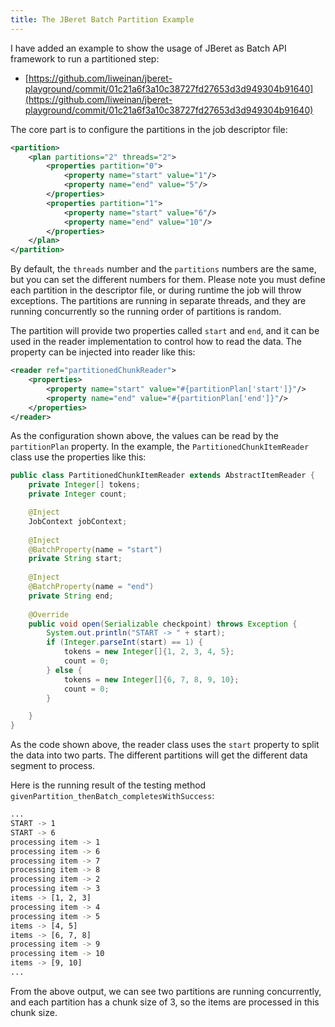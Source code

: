 ```yaml
---
title: The JBeret Batch Partition Example
---
```


I have added an example to show the usage of JBeret as Batch API framework to run a partitioned step:

- [https://github.com/liweinan/jberet-playground/commit/01c21a6f3a10c38727fd27653d3d949304b91640](https://github.com/liweinan/jberet-playground/commit/01c21a6f3a10c38727fd27653d3d949304b91640)

The core part is to configure the partitions in the job descriptor file:

```xml
<partition>
    <plan partitions="2" threads="2">
        <properties partition="0">
            <property name="start" value="1"/>
            <property name="end" value="5"/>
        </properties>
        <properties partition="1">
            <property name="start" value="6"/>
            <property name="end" value="10"/>
        </properties>
    </plan>
</partition>
```

By default, the `threads` number and the `partitions` numbers are the same, but you can set the different numbers for them. Please note you must define each partition in the descriptor file, or during runtime the job will throw exceptions. The partitions are running in separate threads, and they are running concurrently so the running order of partitions is random.

The partition will provide two properties called `start` and `end`, and it can be used in the reader implementation to control how to read the data. The property can be injected into reader like this:

```xml
<reader ref="partitionedChunkReader">
    <properties>
        <property name="start" value="#{partitionPlan['start']}"/>
        <property name="end" value="#{partitionPlan['end']}"/>
    </properties>
</reader>
```

As the configuration shown above, the values can be read by the `partitionPlan` property. In the example, the `PartitionedChunkItemReader` class use the properties like this:

```java
public class PartitionedChunkItemReader extends AbstractItemReader {
    private Integer[] tokens;
    private Integer count;

    @Inject
    JobContext jobContext;
    
    @Inject
    @BatchProperty(name = "start")
    private String start;
    
    @Inject
    @BatchProperty(name = "end")
    private String end;
    
    @Override
    public void open(Serializable checkpoint) throws Exception {
        System.out.println("START -> " + start);
        if (Integer.parseInt(start) == 1) {
            tokens = new Integer[]{1, 2, 3, 4, 5};
            count = 0;
        } else {
            tokens = new Integer[]{6, 7, 8, 9, 10};
            count = 0;
        }

    }
}
```

As the code shown above, the reader class uses the `start` property to split the data into two parts. The different partitions will get the different data segment to process.

Here is the running result of the testing method `givenPartition_thenBatch_completesWithSuccess`:

```bash
...
START -> 1
START -> 6
processing item -> 1
processing item -> 6
processing item -> 7
processing item -> 8
processing item -> 2
processing item -> 3
items -> [1, 2, 3]
processing item -> 4
processing item -> 5
items -> [4, 5]
items -> [6, 7, 8]
processing item -> 9
processing item -> 10
items -> [9, 10]
...
```

From the above output, we can see two partitions are running concurrently, and each partition has a chunk size of 3, so the items are processed in this chunk size.   



